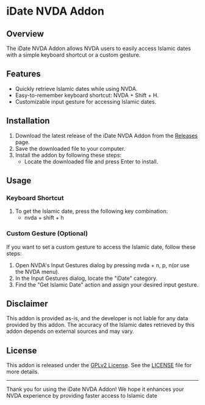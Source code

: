 # iDate NVDA Addon

## Overview

The iDate NVDA Addon allows NVDA users to easily access Islamic dates with a simple keyboard shortcut or a custom gesture.

## Features

- Quickly retrieve Islamic dates while using NVDA.
- Easy-to-remember keyboard shortcut: NVDA + Shift + H.
- Customizable input gesture for accessing Islamic dates.

## Installation

1. Download the latest release of the iDate NVDA Addon from the [Releases](https://github.com/prince18/idate/releases) page.
2. Save the downloaded file to your computer.
3. Install the addon by following these steps:
   - Locate the downloaded file and press Enter to install.

## Usage

### Keyboard Shortcut

1. To get the Islamic date, press the following key combination:
   - nvda + shift + h

### Custom Gesture (Optional)

If you want to set a custom gesture to access the Islamic date, follow these steps:

1. Open NVDA's Input Gestures dialog by pressing nvda + n, p, n(or use the NVDA menu).
2. In the Input Gestures dialog, locate the "iDate" category.
3. Find the "Get Islamic Date" action and assign your desired input gesture.

## Disclaimer

This addon is provided as-is, and the developer is not liable for any data provided by this addon. The accuracy of the Islamic dates retrieved by this addon depends on external sources and may vary.

## License

This addon is released under the [GPLv2 License](LICENSE). See the [LICENSE](LICENSE) file for more details.

---

Thank you for using the iDate NVDA Addon! We hope it enhances your NVDA experience by providing faster access to Islamic date
